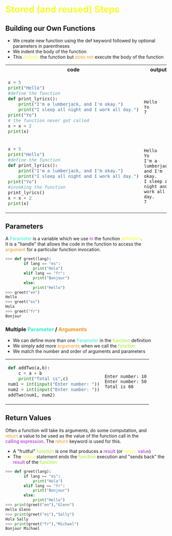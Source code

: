 # <span style="color:#f6fc2d"> Stored (and reused) Steps</span>

## Building our Own Functions

- We create new function using the def keyword followed by optional<br>
  parameters in parentheses
- We indent the body of the function
- This <span style="color:#f6fc2d">defines </span> the function but <span style="color:#ed971f">does not</span> execute the body of the function

<table>
<tr>
<th>code</th>
<th>output</th>
</tr>
<tr>
<td>

```python
x = 5
print("Hello")
#define the function
def print_lyrics():
    print("I'm a lumberjack, and I'm okay.")
    print("I sleep all night and I work all day.")
print("Yo")
# the function never got called
x = x + 2
print(x)
```

</td>
<td>

```
Hello
Yo
7
```

</td>
</tr>
<tr>
<td>

```python
x = 5
print("Hello")
#define the function
def print_lyrics():
    print("I'm a lumberjack, and I'm okay.")
    print("I sleep all night and I work all day.")
print("Yo")
#invoking the function
print_lyrics()
x = x + 2
print(x)
```

</td>
<td>

```
Hello
Yo
I'm a lumberjack, and I'm okay.
I sleep all night and I work all day.
7
```

</td>
</tr>

</table>

## Parameters

A <span style="color:#34ebd2"> Parameter</span> is a variable which we use <span style="color:#ae1fd1"> in</span> the function <span style="color:#f6fc2d">definition</span>. <br>
It is a "handle" that allows the code in the function to access the <br>
<span style="color:#ed971f">argument</span> for a particular function invocation.

```python
>>> def greet(lang):
        if lang == "es":
            print("Hola")
        elif lang == "fr":
            print("Bonjour")
        else:
            print("Hello")
>>> greet("en")
Hello
>>> greet("es")
Hola
>>> greet("fr")
Bonjour
```
### Multiple <span style="color:#34ebd2"> Parameter</span> /<span style="color:#ed971f"> Arguments</span>
- We can define more than one <span style="color:#34ebd2"> Parameter</span> in the <span style="color: #94ed1f"> function </span> definition
- We simply add more <span style="color:#ed971f"> arguments</span> when we call the <span style="color: #94ed1f"> function </span>
- We match the number and order of arguments and parameters
<table>
<tr>
<td>

```python
def addTwo(a,b):
    c = a + b
    print("Total is",c)
num1 = int(input("Enter number: "))
num2 = int(input("Enter number: "))
addTwo(num1, num2)
```
</td>
<td>

```
Enter number: 10
Enter number: 50
Total is 60
```
</td>
</tr>
</table>

## <span style="color:#">Return Values</span>

Often a function will take its arguments, do some computation, and<br>
<span style="color:#ed971f">return</span> a value to be used as the value of the function call in the <br>
<span style="color:#ae1fd1">calling expression</span>. The <span style="color:#ed971f">return</span> keyword is used for this.

- A "fruitful" <span style="color: #94ed1f"> function </span>is one that produces a <span style="color:#ae1fd1"> result</span> (or <span style="color:#f6fc2d">return</span> <span style="color:#ae1fd1">value</span>)
- The <span style="color:#f6fc2d">return</span> statement ends the <span style="color: #94ed1f"> function </span> execution and "sends back" the<br>
  <span style="color:#ae1fd1">result</span> of the <span style="color: #94ed1f"> function </span>

```python
>>> def greet(lang):
        if lang == "es":
            print("Hola")
        elif lang == "fr":
            print("Bonjour")
        else:
            print("Hello")
>>> print(greet("en"),"Glenn")
Hello Glenn
>>> print(greet("es"),"Sally")
Hola Sally
>>> print(greet("fr"),"Michael")
Bonjour Michael

```
